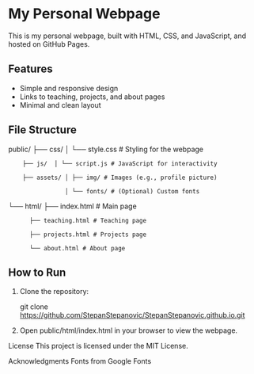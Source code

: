 # My Personal Webpage

This is my personal webpage, built with HTML, CSS, and JavaScript, and hosted on GitHub Pages.

## Features

- Simple and responsive design
- Links to teaching, projects, and about pages
- Minimal and clean layout

## File Structure

public/ ├── css/ │ └── style.css # Styling for the webpage 

		├── js/  │ └── script.js # JavaScript for interactivity 
  
		├── assets/ │ ├── img/ # Images (e.g., profile picture) 
  
					│ └── fonts/ # (Optional) Custom fonts
└── html/ ├── index.html # Main page 

		  ├── teaching.html # Teaching page 
    
		  ├── projects.html # Projects page 
    
		  └── about.html # About page

## How to Run

1. Clone the repository:
   
   git clone https://github.com/StepanStepanovic/StepanStepanovic.github.io.git
   
2. Open public/html/index.html in your browser to view the webpage.

License
This project is licensed under the MIT License.

Acknowledgments
Fonts from Google Fonts
